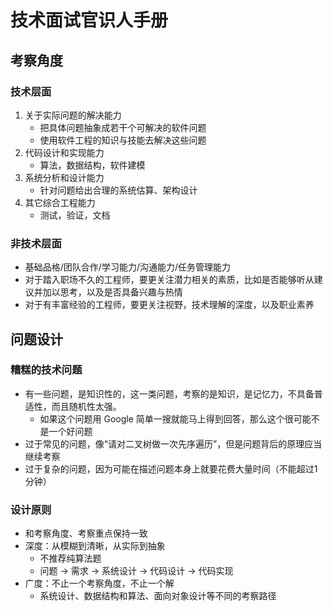 # 技术面试官识人手册

## 考察角度

### 技术层面

1. 关于实际问题的解决能力
    * 把具体问题抽象成若干个可解决的软件问题
    * 使用软件工程的知识与技能去解决这些问题
2. 代码设计和实现能力
    * 算法，数据结构，软件建模
3. 系统分析和设计能力
    * 针对问题给出合理的系统估算、架构设计
4. 其它综合工程能力
    * 测试，验证，文档

### 非技术层面

* 基础品格/团队合作/学习能力/沟通能力/任务管理能力
* 对于踏入职场不久的工程师，要更关注潜力相关的素质，比如是否能够听从建议并加以思考，以及是否具备兴趣与热情
* 对于有丰富经验的工程师，要更关注视野，技术理解的深度，以及职业素养

## 问题设计

### 糟糕的技术问题

* 有一些问题，是知识性的，这一类问题，考察的是知识，是记忆力，不具备普适性，而且随机性太强。
  * 如果这个问题用 Google 简单一搜就能马上得到回答，那么这个很可能不是一个好问题
* 过于常见的问题，像“请对二叉树做一次先序遍历”，但是问题背后的原理应当继续考察
* 过于复杂的问题，因为可能在描述问题本身上就要花费大量时间（不能超过1分钟）

### 设计原则

* 和考察角度、考察重点保持一致
* 深度：从模糊到清晰，从实际到抽象
  * 不推荐纯算法题
  * 问题 -> 需求 -> 系统设计 -> 代码设计 -> 代码实现
* 广度：不止一个考察角度，不止一个解
  * 系统设计、数据结构和算法、面向对象设计等不同的考察路径

